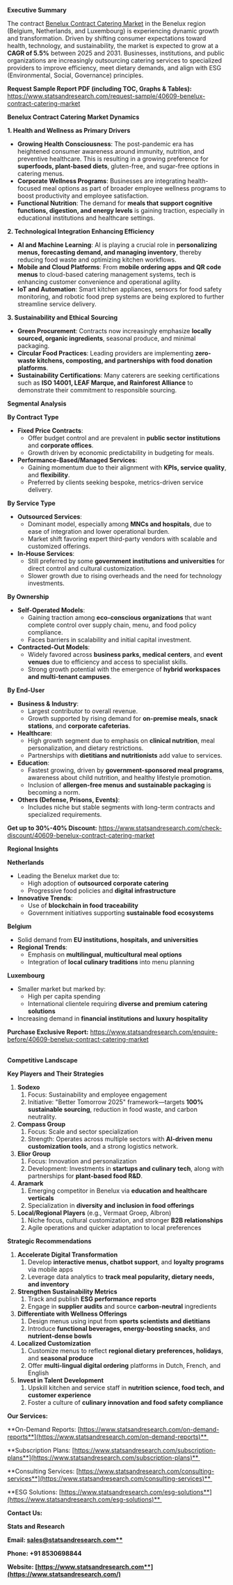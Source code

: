 ﻿
**Executive Summary**

The contract [Benelux Contract Catering Market](https://www.statsandresearch.com/report/40609-benelux-contract-catering-market) in the Benelux region (Belgium, Netherlands, and Luxembourg) is experiencing dynamic growth and transformation. Driven by shifting consumer expectations toward health, technology, and sustainability, the market is expected to grow at a **CAGR of 5.5%** between 2025 and 2031. Businesses, institutions, and public organizations are increasingly outsourcing catering services to specialized providers to improve efficiency, meet dietary demands, and align with ESG (Environmental, Social, Governance) principles.

**Request Sample Report PDF (including TOC, Graphs & Tables):** <https://www.statsandresearch.com/request-sample/40609-benelux-contract-catering-market> 

**Benelux Contract Catering Market Dynamics**

**1. Health and Wellness as Primary Drivers**

- **Growing Health Consciousness**: The post-pandemic era has heightened consumer awareness around immunity, nutrition, and preventive healthcare. This is resulting in a growing preference for **superfoods, plant-based diets**, gluten-free, and sugar-free options in catering menus.
- **Corporate Wellness Programs**: Businesses are integrating health-focused meal options as part of broader employee wellness programs to boost productivity and employee satisfaction.
- **Functional Nutrition**: The demand for **meals that support cognitive functions, digestion, and energy levels** is gaining traction, especially in educational institutions and healthcare settings.

**2. Technological Integration Enhancing Efficiency**

- **AI and Machine Learning**: AI is playing a crucial role in **personalizing menus, forecasting demand, and managing inventory**, thereby reducing food waste and optimizing kitchen workflows.
- **Mobile and Cloud Platforms**: From **mobile ordering apps and QR code menus** to cloud-based catering management systems, tech is enhancing customer convenience and operational agility.
- **IoT and Automation**: Smart kitchen appliances, sensors for food safety monitoring, and robotic food prep systems are being explored to further streamline service delivery.

**3. Sustainability and Ethical Sourcing**

- **Green Procurement**: Contracts now increasingly emphasize **locally sourced, organic ingredients**, seasonal produce, and minimal packaging.
- **Circular Food Practices**: Leading providers are implementing **zero-waste kitchens, composting, and partnerships with food donation platforms**.
- **Sustainability Certifications**: Many caterers are seeking certifications such as **ISO 14001, LEAF Marque, and Rainforest Alliance** to demonstrate their commitment to responsible sourcing.

**Segmental Analysis**

**By Contract Type**

- **Fixed Price Contracts**:
  - Offer budget control and are prevalent in **public sector institutions** and **corporate offices**.
  - Growth driven by economic predictability in budgeting for meals.
- **Performance-Based/Managed Services**:
  - Gaining momentum due to their alignment with **KPIs, service quality**, and **flexibility**.
  - Preferred by clients seeking bespoke, metrics-driven service delivery.

**By Service Type**

- **Outsourced Services**:
  - Dominant model, especially among **MNCs and hospitals**, due to ease of integration and lower operational burden.
  - Market shift favoring expert third-party vendors with scalable and customized offerings.
- **In-House Services**:
  - Still preferred by some **government institutions and universities** for direct control and cultural customization.
  - Slower growth due to rising overheads and the need for technology investments.

**By Ownership**

- **Self-Operated Models**:
  - Gaining traction among **eco-conscious organizations** that want complete control over supply chain, menu, and food policy compliance.
  - Faces barriers in scalability and initial capital investment.
- **Contracted-Out Models**:
  - Widely favored across **business parks, medical centers**, and **event venues** due to efficiency and access to specialist skills.
  - Strong growth potential with the emergence of **hybrid workspaces and multi-tenant campuses**.

**By End-User**

- **Business & Industry**:
  - Largest contributor to overall revenue.
  - Growth supported by rising demand for **on-premise meals, snack stations**, and **corporate cafeterias**.
- **Healthcare**:
  - High growth segment due to emphasis on **clinical nutrition**, meal personalization, and dietary restrictions.
  - Partnerships with **dietitians and nutritionists** add value to services.
- **Education**:
  - Fastest growing, driven by **government-sponsored meal programs**, awareness about child nutrition, and healthy lifestyle promotion.
  - Inclusion of **allergen-free menus and sustainable packaging** is becoming a norm.
- **Others (Defense, Prisons, Events)**:
  - Includes niche but stable segments with long-term contracts and specialized requirements.

**Get up to 30%-40% Discount:** <https://www.statsandresearch.com/check-discount/40609-benelux-contract-catering-market> 

**Regional Insights**

**Netherlands**

- Leading the Benelux market due to:
  - High adoption of **outsourced corporate catering**
  - Progressive food policies and **digital infrastructure**
- **Innovative Trends**:
  - Use of **blockchain in food traceability**
  - Government initiatives supporting **sustainable food ecosystems**

**Belgium**

- Solid demand from **EU institutions, hospitals, and universities**
- **Regional Trends**:
  - Emphasis on **multilingual, multicultural meal options**
  - Integration of **local culinary traditions** into menu planning

**Luxembourg**

- Smaller market but marked by:
  - High per capita spending
  - International clientele requiring **diverse and premium catering solutions**
- Increasing demand in **financial institutions and luxury hospitality**

**Purchase Exclusive Report:** <https://www.statsandresearch.com/enquire-before/40609-benelux-contract-catering-market> 

\
**Competitive Landscape**

**Key Players and Their Strategies**

1. **Sodexo**
   1. Focus: Sustainability and employee engagement
   1. Initiative: "Better Tomorrow 2025" framework—targets **100% sustainable sourcing**, reduction in food waste, and carbon neutrality.
1. **Compass Group**
   1. Focus: Scale and sector specialization
   1. Strength: Operates across multiple sectors with **AI-driven menu customization tools**, and a strong logistics network.
1. **Elior Group**
   1. Focus: Innovation and personalization
   1. Development: Investments in **startups and culinary tech**, along with partnerships for **plant-based food R&D**.
1. **Aramark**
   1. Emerging competitor in Benelux via **education and healthcare verticals**
   1. Specialization in **diversity and inclusion in food offerings**
1. **Local/Regional Players** (e.g., Vermaat Groep, Albron)
   1. Niche focus, cultural customization, and stronger **B2B relationships**
   1. Agile operations and quicker adaptation to local preferences

**Strategic Recommendations**

1. **Accelerate Digital Transformation**
   1. Develop **interactive menus, chatbot support**, and **loyalty programs** via mobile apps
   1. Leverage data analytics to **track meal popularity, dietary needs, and inventory**
1. **Strengthen Sustainability Metrics**
   1. Track and publish **ESG performance reports**
   1. Engage in **supplier audits** and source **carbon-neutral** ingredients
1. **Differentiate with Wellness Offerings**
   1. Design menus using input from **sports scientists and dietitians**
   1. Introduce **functional beverages, energy-boosting snacks**, and **nutrient-dense bowls**
1. **Localized Customization**
   1. Customize menus to reflect **regional dietary preferences, holidays**, and **seasonal produce**
   1. Offer **multi-lingual digital ordering** platforms in Dutch, French, and English
1. **Invest in Talent Development**
   1. Upskill kitchen and service staff in **nutrition science, food tech, and customer experience**
   1. Foster a culture of **culinary innovation and food safety compliance**

**Our Services:** 

**On-Demand Reports: [https://www.statsandresearch.com/on-demand-reports**](https://www.statsandresearch.com/on-demand-reports)** 

**Subscription Plans: [https://www.statsandresearch.com/subscription-plans**](https://www.statsandresearch.com/subscription-plans)** 

**Consulting Services: [https://www.statsandresearch.com/consulting-services**](https://www.statsandresearch.com/consulting-services)** 

**ESG Solutions: [https://www.statsandresearch.com/esg-solutions**](https://www.statsandresearch.com/esg-solutions)** 

**Contact Us:** 

**Stats and Research** 

**Email: [sales@statsandresearch.com**](mailto:sales@statsandresearch.com)** 

**Phone: +91 8530698844** 

**Website: [https://www.statsandresearch.com**](https://www.statsandresearch.com/)**

